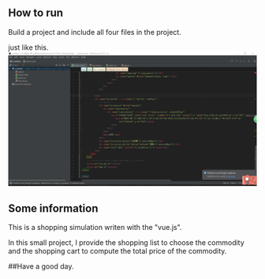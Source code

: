 ## How to run

Build a project and include all four files in the project.

just like this.![](picture.png)

## Some information

This is a shopping simulation writen with the "vue.js".

In this small project, I provide the shopping list to choose the commodity and the shopping cart to compute the total price of the commodity.


##Have a good day.